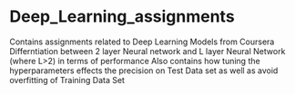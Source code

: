 # Deep_Learning_assignments
Contains assignments related to Deep Learning Models from Coursera
Differntiation between 2 layer Neural network and L layer Neural Network (where L>2) in terms of performance
Also contains how tuning the hyperparameters effects the precision on Test Data set as well as avoid overfitting of Training Data Set
